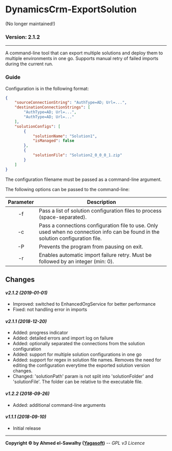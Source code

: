 # DynamicsCrm-ExportSolution

(No longer maintained!)

### Version: 2.1.2
---

A command-line tool that can export multiple solutions and deploy them to multiple environments in one go. Supports manual retry of failed imports during the current run.

### Guide

Configuration is in the following format:

```json
{
	"sourceConnectionString": "AuthType=AD; Url=...",
	"destinationConnectionStrings": [
		"AuthType=AD; Url=...",
		"AuthType=AD; Url=..."
	],
	"solutionConfigs": [
		{
			"solutionName": "Solution1",
			"isManaged": false
		},
		{
			"solutionFile": "Solution2_0_0_0_1.zip"
		}
	]
}
```

The configuration filename must be passed as a command-line argument.

The following options can be passed to the command-line:

Parameter | Description
:---: | ---
-f | Pass a list of solution configuration files to process (space-separated).
-c | Pass a connections configuration file to use. Only used when no connection info can be found in the solution configuration file.
-P | Prevents the program from pausing on exit.
-r | Enables automatic import failure retry. Must be followed by an integer (min: 0).

## Changes

#### _v2.1.2 (2019-01-01)_
+ Improved: switched to EnhancedOrgService for better performance
+ Fixed: not handling error in imports
#### _v2.1.1 (2018-12-20)_
+ Added: progress indicator
+ Added: detailed errors and import log on failure
+ Added: optionally separated the connections from the solution configuration
+ Added: support for multiple solution configurations in one go
+ Added: support for regex in solution file names. Removes the need for editing the configuration everytime the exported solution version changes.
+ Changed: 'solutionPath' param is not split into 'solutionFolder' and 'solutionFile'. The folder can be relative to the executable file.
#### _v1.2.2 (2018-09-26)_
+ Added: additional command-line arguments
#### _v1.1.1 (2018-09-10)_
+ Initial release

---
**Copyright &copy; by Ahmed el-Sawalhy ([Yagasoft](http://yagasoft.com))** -- _GPL v3 Licence_
